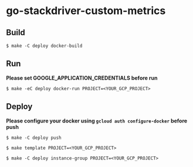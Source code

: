 # go-stackdriver-custom-metrics

## Build

```
$ make -C deploy docker-build
```

## Run

**Please set GOOGLE_APPLICATION_CREDENTIALS before run**

```
$ make -eC deploy docker-run PROJECT=<YOUR_GCP_PROJECT>
```

## Deploy

**Please configure your docker using `gcloud auth configure-docker` before push**

```
$ make -C deploy push
```

```
$ make template PROJECT=<YOUR_GCP_PROJECT>
```

```
$ make -C deploy instance-group PROJECT=<YOUR_GCP_PROJECT>
```
